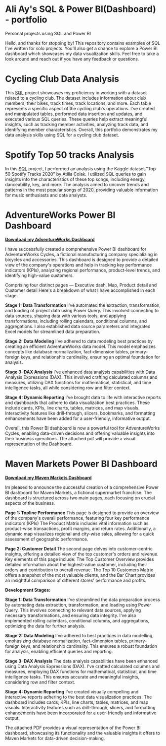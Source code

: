 # Ali Ay's SQL & Power BI(Dashboard) - portfolio
Personal projects using SQL and Power BI


Hello, and thanks for stopping by! This repository contains examples of SQL I've written for solo projects. You'll also get a chance to explore a Power BI dashboard which showcases my data visualization skills. Feel free to take a look around and reach out if you have any feedback or questions.

# Cycling Club Data Analysis

This [SQL](Cycling%20Club%20Data%20Analysis.sql) project showcases my proficiency in working with a dataset related to a cycling club. The dataset includes information about club members, their bikes, track times, track locations, and more. Each table represents a specific aspect of the cycling club's operations. I've created and manipulated tables, performed data insertion and updates, and executed various SQL queries. These queries help extract meaningful insights, such as tracking member activities, analyzing track data, and identifying member characteristics. Overall, this portfolio demonstrates my data analysis skills using SQL for a cycling club dataset.

# Spotify Top 50 tracks Analysis

In this [SQL](Top%2050%20spotify%20tracks%202020.sql) project, I performed an analysis using the Kaggle dataset "Top 50 Spotify Tracks 2020" by Atilla Colak. I utilized SQL queries to gain insights into the characteristics of these top songs, including energy, danceability, key, and more. The analysis aimed to uncover trends and patterns in the most popular songs of 2020, providing valuable information for music enthusiasts and data analysts.

# AdventureWorks Power BI Dashboard

**[Download my AdventureWorks Dashboard](AdventureWorks%20Power%20BI%20Dashboard%20.pdf)**

I have successfully created a comprehensive Power BI dashboard for AdventureWorks Cycles, a fictional manufacturing company specializing in bicycles and accessories. This dashboard is designed to provide a detailed view of the company's operations and help in tracking key performance indicators (KPIs), analyzing regional performance, product-level trends, and identifying high-value customers. 

Comprising four distinct pages — Executive dash, Map, Product detail and Customer detail Here's a breakdown of what I have accomplished in each stage.

**Stage 1: Data Transformation**
I've automated the extraction, transformation, and loading of project data using Power Query. This involved connecting to data sources, shaping data with various tools, and applying transformations, including rolling calendars, conditional columns, and aggregations. I also established data source parameters and integrated Excel models for streamlined data preparation.

**Stage 2: Data Modeling**
I've adhered to data modeling best practices by creating an efficient AdventureWorks data model. This model emphasizes concepts like database normalization, fact-dimension tables, primary-foreign keys, and relationship cardinality, ensuring an optimal foundation for analysis.

**Stage 3: DAX Analysis**
I've enhanced data analysis capabilities with Data Analysis Expressions (DAX). This involved crafting calculated columns and measures, utilizing DAX functions for mathematical, statistical, and time intelligence tasks, all while considering row and filter context.

**Stage 4: Dynamic Reporting**
I've brought data to life with interactive reports and dashboards that adhere to data visualization best practices. These include cards, KPIs, line charts, tables, matrices, and map visuals. Interactivity features like drill-through, slicers, bookmarks, and formatting enhancements have been added for a user-friendly, informative output.

Overall, this Power BI dashboard is now a powerful tool for AdventureWorks Cycles, enabling data-driven decisions and offering valuable insights into their business operations. The attached pdf will provide a visual representation of the Dashboard.

# Maven Markets Power BI Dashboard

**[Download my Maven Markets Dashboard](Maven%20Markets%20Dashboard%20.pdf)**

Im pleased to announce the successful creation of a comprehensive Power BI dashboard for Maven Markets, a fictional supermarket franchise. The dashboard is structured across two main pages, each focusing on crucial aspects of the business.

**Page 1: Topline Performance**
This page is designed to provide an overview of the company's overall performance, featuring four key performance indicators (KPIs)
The Product Matrix includes vital information such as product-wise transactions, profit margins, and return rates. Additionally, a dynamic map visualizes regional and city-wise sales, allowing for a quick assessment of geographic performance.

**Page 2: Customer Detail**
The second page delves into customer-centric insights, offering a detailed view of the top customer's orders and revenue. Key elements of this page include:
The Top Customer Overview provides detailed information about the highest-value customer, including their orders and contribution to overall revenue. The Top 10 Customers Matrix offers a snapshot of the most valuable clients, and the Bar Chart provides an insightful comparison of different stores' performance and profits.

**Development Stages:**

**Stage 1: Data Transformation**
I've streamlined the data preparation process by automating data extraction, transformation, and loading using Power Query. This involves connecting to relevant data sources, applying necessary transformations, and ensuring data integrity. I've also implemented rolling calendars, conditional columns, and aggregations, optimizing the data for further analysis.

**Stage 2: Data Modeling**
I've adhered to best practices in data modelling, emphasizing database normalization, fact-dimension tables, primary-foreign keys, and relationship cardinality. This ensures a robust foundation for analysis, enabling efficient queries and reporting.

**Stage 3: DAX Analysis**
The data analysis capabilities have been enhanced using Data Analysis Expressions (DAX). I've crafted calculated columns and measures, employing DAX functions for mathematical, statistical, and time intelligence tasks. This ensures accurate and meaningful insights, considering row and filter context.

**Stage 4: Dynamic Reporting**
I've created visually compelling and interactive reports adhering to the best data visualization practices. The dashboard includes cards, KPIs, line charts, tables, matrices, and map visuals. Interactivity features such as drill-through, slicers, and formatting enhancements have been incorporated for a user-friendly and informative output.

The attached PDF provides a visual representation of the Power BI dashboard, showcasing its functionality and the valuable insights it offers to Maven Markets for data-driven decision-making.




